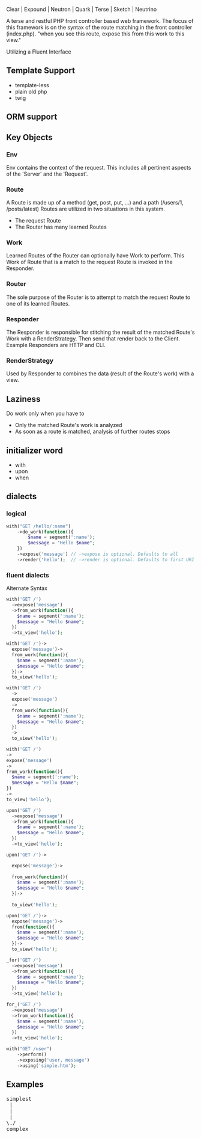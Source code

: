 Clear | Expound | Neutron | Quark | Terse | Sketch | Neutrino

A terse and restful PHP front controller based web framework.
The focus of this framework is on the syntax of the route matching in the front controller (index.php). 
"when you see this route, expose this from this work to this view."

Utilizing a Fluent Interface 

## Template Support 

* template-less
* plain old php
* twig

## ORM support

## Key Objects

### Env

Env contains the context of the request.  This includes all pertinent aspects of the 'Server' and the 'Request'. 

### Route

A Route is made up of a method (get, post, put, ...) and a path (/users/1, /posts/latest)
Routes are utilized in two situations in this system.
- The request Route
- The Router has many learned Routes

### Work

Learned Routes of the Router can optionally have Work to perform.  This Work of Route that is a
match to the request Route is invoked in the Responder.

### Router

The sole purpose of the Router is to attempt to match the request Route to one of its learned Routes.

### Responder

The Responder is responsible for stitching the result of the matched Route's Work with a RenderStrategy.  Then
send that render back to the Client.
Example Responders are HTTP and CLI.

### RenderStrategy

Used by Responder to combines the data (result of the Route's work) with a view.

## Laziness

Do work only when you have to

- Only the matched Route's work is analyzed
- As soon as a route is matched, analysis of further routes stops

## initializer word
- with
- upon
- when

## dialects


### logical

```php
with("GET /hello/:name")
	->do_work(function(){
		$name = segment(':name');
		$message = "Hello $name";
	})
	->expose('message') // ->expose is optional. Defaults to all
	->render('hello');  // ->render is optional. Defaults to first URI segemnt
```

### fluent dialects

Alternate Syntax

```php
with('GET /')
  ->expose('message')
  ->from_work(function(){
    $name = segment(':name');
	$message = "Hello $name";
  })
  ->to_view('hello');
```

```php
with('GET /')->
  expose('message')->
  from_work(function(){
    $name = segment(':name');
	$message = "Hello $name";
  })->
  to_view('hello');
```

```php
with('GET /')
  ->
  expose('message')
  ->
  from_work(function(){
    $name = segment(':name');
    $message = "Hello $name";
  })
  ->
  to_view('hello');
```

```php
with('GET /')
->
expose('message')
->
from_work(function(){
  $name = segment(':name');
  $message = "Hello $name";
})
->
to_view('hello');
```

```php
upon('GET /')
  ->expose('message')
  ->from_work(function(){
    $name = segment(':name');
	$message = "Hello $name";
  })
  ->to_view('hello');
```

```php
upon('GET /')->

  expose('message')->
  
  from_work(function(){
    $name = segment(':name');
	$message = "Hello $name";
  })->
  
  to_view('hello');
```

```php
upon('GET /')->
  expose('message')->
  from(function(){
    $name = segment(':name');
	$message = "Hello $name";
  })->
  to_view('hello');
```

```php
_for('GET /')
  ->expose('message')
  ->from_work(function(){
    $name = segment(':name');
	$message = "Hello $name";
  })
  ->to_view('hello');
```

```php
for_('GET /')
  ->expose('message')
  ->from_work(function(){
    $name = segment(':name');
	$message = "Hello $name";
  })
  ->to_view('hello');
```

```php
with("GET /user")
    ->perform()
    ->exposing('user, message')
    ->using('simple.htm');
```

## Examples

<pre>
simplest
 |
 |
 |
\./
complex
</pre>